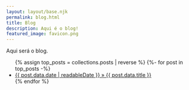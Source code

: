```yaml
---
layout: layout/base.njk
permalink: blog.html
title: Blog
description: Aqui é o blog!
featured_image: favicon.png
---
```

Aqui será o blog.
<ul class="none">
  {% assign top_posts = collections.posts | reverse %}
  {%- for post in top_posts -%}
  <li><a href="{{ post.data.permalink }}">{{ post.data.date | readableDate }} » {{ post.data.title }}</a></li>
  {% endfor %}
</ul>
